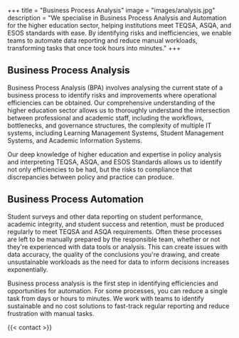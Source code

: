 +++
title = "Business Process Analysis"
image = "images/analysis.jpg"
description = "We specialise in Business Process Analysis and Automation for the higher education sector, helping institutions meet TEQSA, ASQA, and ESOS standards with ease. By identifying risks and inefficiencies, we enable teams to automate data reporting and reduce manual workloads, transforming tasks that once took hours into minutes."
+++

## Business Process Analysis
Business Process Analysis (BPA) involves analysing the current state of a business process to identify risks and improvements where operational efficiencies can be obtained. Our comprehensive understanding of the higher education sector allows us to thoroughly understand the intersection between professional and academic staff, including the workflows, bottlenecks, and governance structures, the complexity of multiple IT systems, including Learning Management Systems, Student Management Systems, and Academic Information Systems.  


Our deep knowledge of higher education and expertise in policy analysis and interpreting TEQSA, ASQA, and ESOS Standards allows us to identify not only efficiencies to be had, but the risks to compliance that discrepancies between policy and practice can produce. 


## Business Process Automation
Student surveys and other data reporting on student performance, academic integrity, and student success and retention, must be produced regularly to meet TEQSA and ASQA requirements. 
Often these processes are left to be manually prepared by the responsible team, whether or not they're experienced with data tools or analysis. This can create issues with data accuracy, 
the quality of the conclusions you're drawing, and create unsustainable workloads as the need for data to inform decisions increases exponentially.  


Business process analysis is the first step in identifying efficiencies and opportunities for automation. For some processes, you can reduce a single task from days or hours to minutes.
We work with teams to identify sustainable and no cost solutions to fast-track regular reporting and reduce frustration with manual tasks. 

{{< contact >}}



